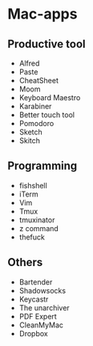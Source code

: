 # Mac-apps

## Productive tool
* Alfred
* Paste
* CheatSheet
* Moom
* Keyboard Maestro
* Karabiner
* Better touch tool
* Pomodoro
* Sketch
* Skitch

## Programming 
* fishshell
* iTerm
* Vim
* Tmux
* tmuxinator
* z command
* thefuck

## Others
* Bartender
* Shadowsocks
* Keycastr
* The unarchiver
* PDF Expert
* CleanMyMac
* Dropbox

